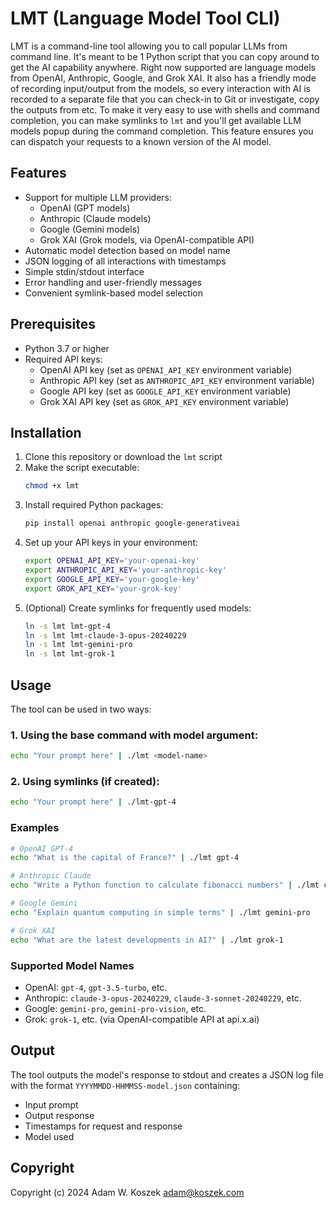 # LMT (Language Model Tool CLI)

LMT is a command-line tool allowing you to call popular LLMs from command line.
It's meant to be 1 Python script that you can copy around to get the AI
capability anywhere.
Right now supported are language models from OpenAI, Anthropic, Google, and Grok XAI. 
It also has a friendly mode of recording input/output from the models, so
every interaction with AI is recorded to a separate file that you can 
check-in to Git or investigate, copy the outputs from etc.
To make it very easy to use with shells and command completion, you can
make symlinks to `lmt` and you'll get available LLM models popup during the
command completion.
This feature ensures you can dispatch your requests to a known version of the AI model.

## Features

- Support for multiple LLM providers:
  - OpenAI (GPT models)
  - Anthropic (Claude models)
  - Google (Gemini models)
  - Grok XAI (Grok models, via OpenAI-compatible API)
- Automatic model detection based on model name
- JSON logging of all interactions with timestamps
- Simple stdin/stdout interface
- Error handling and user-friendly messages
- Convenient symlink-based model selection

## Prerequisites

- Python 3.7 or higher
- Required API keys:
  - OpenAI API key (set as `OPENAI_API_KEY` environment variable)
  - Anthropic API key (set as `ANTHROPIC_API_KEY` environment variable)
  - Google API key (set as `GOOGLE_API_KEY` environment variable)
  - Grok XAI API key (set as `GROK_API_KEY` environment variable)

## Installation

1. Clone this repository or download the `lmt` script
2. Make the script executable:
   ```bash
   chmod +x lmt
   ```
3. Install required Python packages:
   ```bash
   pip install openai anthropic google-generativeai
   ```
4. Set up your API keys in your environment:
   ```bash
   export OPENAI_API_KEY='your-openai-key'
   export ANTHROPIC_API_KEY='your-anthropic-key'
   export GOOGLE_API_KEY='your-google-key'
   export GROK_API_KEY='your-grok-key'
   ```
5. (Optional) Create symlinks for frequently used models:
   ```bash
   ln -s lmt lmt-gpt-4
   ln -s lmt lmt-claude-3-opus-20240229
   ln -s lmt lmt-gemini-pro
   ln -s lmt lmt-grok-1
   ```

## Usage

The tool can be used in two ways:

### 1. Using the base command with model argument:
```bash
echo "Your prompt here" | ./lmt <model-name>
```

### 2. Using symlinks (if created):
```bash
echo "Your prompt here" | ./lmt-gpt-4
```

### Examples

```bash
# OpenAI GPT-4
echo "What is the capital of France?" | ./lmt gpt-4

# Anthropic Claude
echo "Write a Python function to calculate fibonacci numbers" | ./lmt claude-3-opus-20240229

# Google Gemini
echo "Explain quantum computing in simple terms" | ./lmt gemini-pro

# Grok XAI
echo "What are the latest developments in AI?" | ./lmt grok-1
```

### Supported Model Names

- OpenAI: `gpt-4`, `gpt-3.5-turbo`, etc.
- Anthropic: `claude-3-opus-20240229`, `claude-3-sonnet-20240229`, etc.
- Google: `gemini-pro`, `gemini-pro-vision`, etc.
- Grok: `grok-1`, etc. (via OpenAI-compatible API at api.x.ai)

## Output

The tool outputs the model's response to stdout and creates a JSON log file with the format `YYYYMMDD-HHMMSS-model.json` containing:
- Input prompt
- Output response
- Timestamps for request and response
- Model used

## Copyright

Copyright (c) 2024 Adam W. Koszek <adam@koszek.com>

